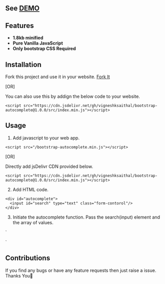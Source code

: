 ## See <a href="https://vigneshksaithal.github.io/bootstrap-autocomplete/demo">DEMO</a>
## Features
- **1.8kb minified**
- **Pure Vanilla JavaScript**
- **Only bootstrap CSS Required**

## Installation
Fork this project and use it in your website.
<a id="raw-url" href="https://github.com/vigneshksaithal/bootstrap-autocomplete">Fork It</a>

[OR]

You can also use this by addign the below code to your website.
```
<script src="https://cdn.jsdelivr.net/gh/vigneshksaithal/bootstrap-autocomplete@1.0.0/src/index.min.js"></script>
```
## Usage

1. Add javascript to your web app.
```
<script src="/bootstrap-autocomplete.min.js"></script>
```

[OR]

Directly add jsDelivr CDN provided below.
```
<script src="https://cdn.jsdelivr.net/gh/vigneshksaithal/bootstrap-autocomplete@1.0.0/src/index.min.js"></script>
```

2. Add HTML code.

```
<div id="autocomplete">
  <input id="search" type="text" class="form-contorol"/>
</div>
```

3. Initiate the autocomplete function.
Pass the search(input) element and the array of values.

`
<script>
  var arr = ['apple', 'mango', 'grapes'];
  var search = document.getElementById('search');
  autocomplete(search, arr);
</script>
`

## Contributions
If you find any bugs or have any feature requests then just raise a issue.
Thanks You🙏
